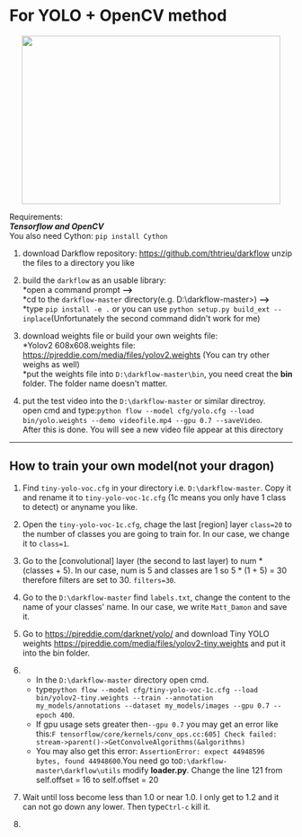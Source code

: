 For YOLO + OpenCV method
======
<p align="center">
  <img width="460" height="300" src="https://user-images.githubusercontent.com/8333665/38775463-38e9e824-4051-11e8-9e32-33bdfb890508.gif">
</p>

Requirements:  
***Tensorflow and OpenCV***  
You also need Cython: `pip install Cython`  
1. download Darkflow repository: https://github.com/thtrieu/darkflow unzip the files to a directory you like  
2. build the `darkflow` as an usable library:   
        *open a command prompt **-->**  
        *cd to the `darkflow-master` directory(e.g. D:\darkflow-master>) **-->**  
        *type `pip install -e .` or you can use `python setup.py build_ext --inplace`(Unfortunately the second command didn't work for me)  
3. download weights file or build your own weights file:  
  *Yolov2 608x608.weights file: https://pjreddie.com/media/files/yolov2.weights (You can try other weighs as well)  
  *put the weights file into `D:\darkflow-master\bin`, you need creat the **bin** folder. The folder name doesn't matter.  
  
4. put the test video into the `D:\darkflow-master` or similar directroy.  
    open cmd and type:`python flow --model cfg/yolo.cfg --load bin/yolo.weights --demo videofile.mp4 --gpu 0.7 --saveVideo`.  
    After this is done. You will see a new video file appear at this directory
  
---
## How to train your own model(not your dragon)

1. Find `tiny-yolo-voc.cfg` in your directory i.e. `D:\darkflow-master`. Copy it and rename it to `tiny-yolo-voc-1c.cfg` (1c means you only have 1 class to detect) or anyname you like.  

2. Open the `tiny-yolo-voc-1c.cfg`, chage the last [region] layer `class=20` to the number of classes you are going to train for. In our case, we change it to `class=1`.  

3. Go to the [convolutional] layer (the second to last layer) to num * (classes + 5). In our case, num is 5 and classes are 1 so 5 * (1 + 5) = 30 therefore filters are set to 30. `filters=30`.  

4. Go to the `D:\darkflow-master` find `labels.txt`, change the content to the name of your classes' name. 
In our case, we write `Matt_Damon` and save it.  

5. Go to https://pjreddie.com/darknet/yolo/ and download Tiny YOLO weights https://pjreddie.com/media/files/yolov2-tiny.weights
and put it into the bin folder.

6. * In the `D:\darkflow-master` directory open cmd.  
   * type`python flow --model cfg/tiny-yolo-voc-1c.cfg --load bin/yolov2-tiny.weights --train --annotation my_models/annotations --dataset my_models/images --gpu 0.7 --epoch 400`.  
   * If gpu usage sets greater then`--gpu 0.7` you may get an error like this:`F tensorflow/core/kernels/conv_ops.cc:605] Check failed: stream->parent()->GetConvolveAlgorithms(&algorithms)`  
   * You may also get this error: `AssertionError: expect 44948596 bytes, found 44948600`.You need go to`D:\darkflow-master\darkflow\utils`
   modify **loader.py**. Change the line 121 from self.offset = 16 to self.offset = 20

7. Wait until loss become less than 1.0 or near 1.0. I only get to 1.2 and it can not go down any lower. Then type`Ctrl-c` kill it.  

8.
